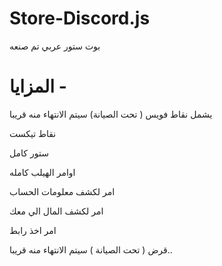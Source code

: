 # Store-Discord.js

 بوت ستور عربي تم صنعه

# المزايا - 

 يشمل نقاط فويس ( تحت الصيانة) سيتم الانتهاء منه قريبا

 نقاط تيكست

 ستور كامل 

 اوامر الهيلب كامله

 امر لكشف معلومات الحساب

 امر لكشف المال الي معك

 امر اخذ رابط

 قرض ( تحت الصيانة ) سيتم الانتهاء منه قريبا..
